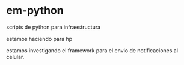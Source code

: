 # em-python

scripts de python para infraestructura

estamos haciendo para hp

estamos investigando el framework para el envio de notificaciones al celular.

